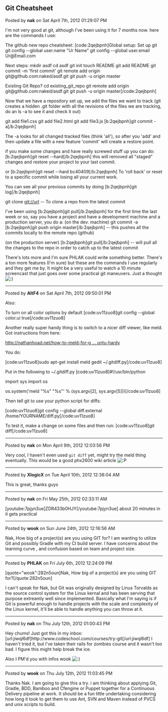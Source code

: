 ## Git Cheatsheet
Posted by **nak** on Sat April 7th, 2012 01:29:07 PM

I'm not very good at git, although I've been using it for 7 months now.
here are the commands I use:

The github new repo cheatsheet:
[code:2qejbpnh]Global setup&#58;
 Set up git
  git config --global user&#46;name &quot;Ur Name&quot;
  git config --global user&#46;email Ur@Email&#46;com
      
Next steps&#58;
  mkdir asdf
  cd asdf
  git init
  touch README
  git add README
  git commit -m 'first commit'
  git remote add origin git@github&#46;com&#58;naked/asdf&#46;git
  git push -u origin master
      
Existing Git Repo?
  cd existing_git_repo
  git remote add origin git@github&#46;com&#58;naked/asdf&#46;git
  git push -u origin master[/code:2qejbpnh]

Now that we have a repository set up, we add the files we want to track (git creates a hidden .git folder with all the revisions of the files we are tracking, do an ls -a to see it and check it out)

git add file1.css
git add file2.html
git add file3.js
[b:2qejbpnh]git commit -a[/b:2qejbpnh]

The -a looks for all changed tracked files (think 'all'), so after you 'add' and then update a file with a new feature 'commit' will create a restore point.

if you make some changes and have really screwed stuff up you can do:
[b:2qejbpnh]git reset --hard[/b:2qejbpnh]
this will removed all &quot;staged&quot; changes and restore your project to your last commit.

or
[b:2qejbpnh]git reset --hard bc40409[/b:2qejbpnh]
To 'roll back' or reset to a specific commit while losing all your current work.

You can see all your previous commits by doing 
[b:2qejbpnh]git log[/b:2qejbpnh]

git clone <!-- m --><a class="postlink" href="git://url">git://url</a><!-- m -->  -- To clone a repo from the latest commit

I've been using [b:2qejbpnh]git pull[/b:2qejbpnh] for the first time the last week or so, say you have a project and have a development machine and a production server, you do a:
(on the dev. machine)
git commit -a
[b:2qejbpnh]git push origin master[/b:2qejbpnh]  -- this pushes all the commits locally to the remote repo (github)

(on the production server)
[b:2qejbpnh]git pull[/b:2qejbpnh] -- will pull all the changes to the repo in order to catch up to the latest commit

There's lots more and I'm sure PHLAK could write something better. There's a ton more features (I'm sure) but these are the commands I use regularly and they get me by.  It might be a very useful to watch a 10 minute screencast that just goes over some practical git maneuvers. Just a thought <!-- s:) --><img src="{SMILIES_PATH}/icon_e_smile.gif" alt=":)" title="Smile" /><!-- s:) -->

--------------------------------------------------------------------------------

Posted by **AltF4** on Sat April 7th, 2012 09:50:01 PM

Also:

To turn on all color options by default
[code:uv11zuo8]git config --global color&#46;ui true[/code:uv11zuo8]

Another really super handy thing is to switch to a nicer diff viewer, like meld. Got instructions from here:
<!-- m --><a class="postlink" href="http://nathanhoad.net/how-to-meld-for-git-diffs-in-ubuntu-hardy">http://nathanhoad.net/how-to-meld-for-g ... untu-hardy</a><!-- m -->

You do:

[code:uv11zuo8]sudo apt-get install meld
gedit ~/&#46;gitdiff&#46;py[/code:uv11zuo8]

Put in the following to ~/.gitdiff.py
[code:uv11zuo8]#!/usr/bin/python

import sys
import os

os&#46;system('meld &quot;%s&quot; &quot;%s&quot;' % (sys&#46;argv&#91;2&#93;, sys&#46;argv&#91;5&#93;))[/code:uv11zuo8]

Then tell git to use your python script for diffs:

[code:uv11zuo8]git config --global diff&#46;external /home/YOURNAME/diff&#46;py[/code:uv11zuo8]

To test it, make a change on some files and then run:
[code:uv11zuo8]git diff[/code:uv11zuo8]

--------------------------------------------------------------------------------

Posted by **nak** on Mon April 9th, 2012 12:03:56 PM

Very cool, I haven't even used `git diff` yet, might try the meld thing eventually.
This would be a good phx2600 wiki article  <!-- s:P --><img src="{SMILIES_PATH}/icon_razz.gif" alt=":P" title="Razz" /><!-- s:P -->

--------------------------------------------------------------------------------

Posted by **XlogicX** on Tue April 10th, 2012 12:38:04 AM

This is great, thanks guys

--------------------------------------------------------------------------------

Posted by **nak** on Fri May 25th, 2012 02:33:11 AM

[youtube:7pjyn3ue]ZDR433b0HJY[/youtube:7pjyn3ue]
about 20 minutes in it gets practical

--------------------------------------------------------------------------------

Posted by **wook** on Sun June 24th, 2012 12:16:56 AM

Nak, 
How big of a project(s) are you using GIT for?  I am wanting to utilize Git and possibly Gradle with my CI build server.  I have concerns about the learning curve , and confusion based on team and project size.

--------------------------------------------------------------------------------

Posted by **PHLAK** on Fri July 6th, 2012 12:24:09 PM

[quote=&quot;wook&quot;:282n5oun]Nak, 
How big of a project(s) are you using GIT for?[/quote:282n5oun]

I can't speak for Nak, but Git was originally designed by Linus Torvalds as the source control system for the Linux kernal and has been serving that purpose extreamly well since implemented.  Basically what I'm saying is if Git is powerful enough to handle projects with the scale and complexity of the Linux kernel, it'll be able to handle anything you can throw at it.

--------------------------------------------------------------------------------

Posted by **nak** on Thu July 12th, 2012 01:00:43 PM

Hey chums!
Just got this in my inbox: [url:jiwql6df]http&#58;//www&#46;codeschool&#46;com/courses/try-git[/url:jiwql6df] I haven't tried it, but I've taken their rails for zombies course and it wasn't too bad. I figure this might help break the ice.

Also I PM'd you with infos wook <!-- s:) --><img src="{SMILIES_PATH}/icon_e_smile.gif" alt=":)" title="Smile" /><!-- s:) -->

--------------------------------------------------------------------------------

Posted by **wook** on Thu July 12th, 2012 11:03:45 PM

Thanks Nak. I am going to give this a try. i am thinking about applying Git, Gradle, BDD, Bamboo and Cfengine or Puppet together for a Continuous Delivery pipeline at work. It should be a fun little undertaking considering how long it took to get them to use Ant, SVN and Maven instead of PVCS and unix scripts to build.
